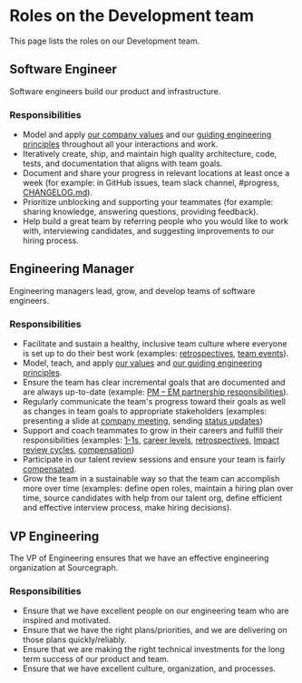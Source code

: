 # Roles on the Development team

This page lists the roles on our Development team.

## Software Engineer

Software engineers build our product and infrastructure.

### Responsibilities

- Model and apply [our company values](../../../../company-info-and-process/values/index.md) and our [guiding engineering principles](index.md#guiding-principles) throughout all your interactions and work.
- Iteratively create, ship, and maintain high quality architecture, code, tests, and documentation that aligns with team goals.
- Document and share your progress in relevant locations at least once a week (for example: in GitHub issues, team slack channel, #progress, [CHANGELOG.md](https://github.com/sourcegraph/sourcegraph/blob/main/CHANGELOG.md)).
- Prioritize unblocking and supporting your teammates (for example: sharing knowledge, answering questions, providing feedback).
- Help build a great team by referring people who you would like to work with, interviewing candidates, and suggesting improvements to our hiring process.

## Engineering Manager

Engineering managers lead, grow, and develop teams of software engineers.

### Responsibilities

- Facilitate and sustain a healthy, inclusive team culture where everyone is set up to do their best work (examples: [retrospectives](../../../../company-info-and-process/communication/retrospectives.md), [team events](../../../../benefits-pay-perks/benefits-perks/travel/index.md#team-events)).
- Model, teach, and apply [our values](../../../../company-info-and-process/values/index.md) and [our guiding engineering principles](../process/principles-and-practices.md).
- Ensure the team has clear incremental goals that are documented and are always up-to-date (example: [PM – EM partnership responsibilities](../../../product/roles/product_manager_engineering_manager_responsibilities.md)).
- Regularly communicate the team's progress toward their goals as well as changes in team goals to appropriate stakeholders (examples: presenting a slide at [company meeting](../../../../company-info-and-process/communication/company_meeting.md), sending [status updates](../tools/engineering-management.md#status-updates))
- Support and coach teammates to grow in their careers and fulfill their responsibilities (examples: [1-1s](../../../../company-info-and-process/communication/1-1.md), [career levels](../career-development/framework.md), [retrospectives](../../../../company-info-and-process/communication/retrospectives.md), [Impact review cycles](../../../../departments/people-talent/people-ops/process/teammate-sentiment/impact-reviews/index.md), [compensation](../../../../benefits-pay-perks/pay-expenses/compensation/index.md))
- Participate in our talent review sessions and ensure your team is fairly [compensated](../../../../benefits-pay-perks/pay-expenses/compensation/index.md).
- Grow the team in a sustainable way so that the team can accomplish more over time (examples: define open roles, maintain a hiring plan over time, source candidates with help from our talent org, define efficient and effective interview process, make hiring decisions).

## VP Engineering

The VP of Engineering ensures that we have an effective engineering organization at Sourcegraph.

### Responsibilities

- Ensure that we have excellent people on our engineering team who are inspired and motivated.
- Ensure that we have the right plans/priorities, and we are delivering on those plans quickly/reliably.
- Ensure that we are making the right technical investments for the long term success of our product and team.
- Ensure that we have excellent culture, organization, and processes.
